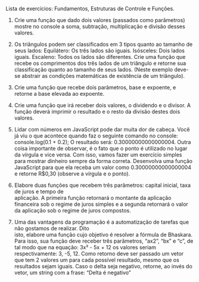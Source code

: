 Lista de exercícios: Fundamentos, Estruturas de Controle e Funções.

1.  Crie uma função que dado dois valores (passados como parâmetros) mostre no console a soma,
    subtração, multiplicação e divisão desses valores.

2.  Os triângulos podem ser classificados em 3 tipos quanto ao tamanho de seus lados:
    Equilátero: Os três lados são iguais. Isósceles: Dois lados iguais. Escaleno: Todos os lados
    são diferentes. Crie uma função que recebe os comprimentos dos três lados de um triângulo e
    retorne sua classificação quanto ao tamanho de seus lados. (Neste exemplo deve-se abstrair as condições matemáticas de existência de um triângulo).

3.  Crie uma função que recebe dois parâmetros, base e expoente, e retorne a base elevada ao
    expoente.

4.  Crie uma função que irá receber dois valores, o dividendo e o divisor. A função deverá imprimir
    o resultado e o resto da divisão destes dois valores.

5.  Lidar com números em JavaScript pode dar muita dor de cabeça. Você já viu o que acontece quando
    faz o seguinte comando no console: console.log(0.1 + 0.2); O resultado será: 0.30000000000000004. Outra coisa importante de observar, é o fato que o ponto é utilizado no lugar da vírgula e vice versa. Com isso, vamos fazer um exercício simples para mostrar dinheiro sempre da forma correta. Desenvolva uma função JavaScript para que ela receba um valor como 0.30000000000000004 e retorne
    R$0,30 (observe a vírgula e o ponto).

6.  Elabore duas funções que recebem três parâmetros: capital inicial, taxa de juros e tempo de  
    aplicação. A primeira função retornará o montante da aplicação financeira sob o regime de juros simples e a segunda retornará o valor da aplicação sob o regime de juros compostos.

7.  Uma das vantagens da programação é a automatização de tarefas que não gostamos de realizar. Dito  
    isto, elabore uma função cujo objetivo é resolver a fórmula de Bhaskara. Para isso, sua função
    deve receber três parâmetros, “ax2”, “bx” e “c”, de tal modo que na equação: 3x² - 5x + 12 os valores seriam respectivamente: 3, -5, 12. Como retorno deve ser passado um vetor que tem 2
    valores um para cada possível resultado, mesmo que os resultados sejam iguais. Caso o delta seja negativo, retorne, ao invés do vetor, um string com a frase: “Delta é negativo”
